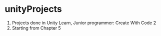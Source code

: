 # unityProjects

1. Projects done in Unity Learn, Junior programmer: Create With Code 2
2. Starting from Chapter 5
